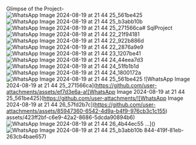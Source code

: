 Glimpse of the Project- 
![WhatsApp Image 2024-08-19 at 21 44 25_561be425](https://github.com/user-attachments/assets/5ce662c6-6360-4614-b20c-324a2cd69440)![WhatsApp Image 2024-08-19 at 21 44 25_b3abb10b](https://github.com/user-attachments/assets/ea60ccba-ba29-4c1c-ad87-b297fa93ace2)![WhatsApp Image 2024-08-19 at 21 44 25_271566ca](https://github.com/user-attachments/assets/b1ed68c7-fcab-475f-878b-b4665613bbbf)# SqlProject
![WhatsApp Image 2024-08-19 at 21 44 22_21f94181](https://github.com/user-attachments/assets/4ab24aa4-e21e-481d-aad8-37c87519d854)
![WhatsApp Image 2024-08-19 at 21 44 22_922b886d](https://github.com/user-attachments/assets/ad2c678e-c1db-4501-9189-dc35f024cb7e)
![WhatsApp Image 2024-08-19 at 21 44 22_2876a9e9](https://github.com/user-attachments/assets/59f816c6-fd7a-40a1-8da2-e1bbac23b806)
![WhatsApp Image 2024-08-19 at 21 44 23_1207be41](https://github.com/user-attachments/assets/9ee6f066-6f92-4bfc-b489-fe69c554cd80)
![WhatsApp Image 2024-08-19 at 21 44 24_44eea7d3](https://github.com/user-attachments/assets/2818c7f8-d9a7-4a33-aa50-6518e4afa9ba)
![WhatsApp Image 2024-08-19 at 21 44 24_51fb1b1d](https://github.com/user-attachments/assets/d6a255d9-d1d3-48a9-a9f6-5c5e87457644)
![WhatsApp Image 2024-08-19 at 21 44 24_1800172a](https://github.com/user-attachments/assets/7f3a8c06-ef02-4989-983a-c3666865bfca)
![WhatsApp Image 2024-08-19 at 21 44 25_561be425](https://github.com/user-attachments/assets/60126dac-a3b6-4a0e-b562-0e0d8c78eb1a)
![WhatsApp Image 2024-08-19 at 21 44 25_271566ca](https://github.com/user-attachments/assets/ef7d3e6a-a![WhatsApp Image 2024-08-19 at 21 44 25_561be425](https://github.com/user-attachments/![WhatsApp Image 2024-08-19 at 21 44 26_57fd2b7c](https://github.com/user-attachments/assets/85947360-6542-4d9a-b4f9-976cb3c1c155)
assets/423ff2bf-c6e9-42a2-8686-5dcda90894b6)
![WhatsApp Image 2024-08-19 at 21 44 26_4b44ec55](https://github.com/user-attachments/assets/3c94f87b-d2b9-4f27-b139-5a34bc482a94)
…]()
![WhatsApp Image 2024-08-19 at 21 44 25_b3abb10b](https://github.com/user-attachments/assets/f6ac5c51-49c2-40d3-a03f-6dcfc59c7a64)
844-419f-81eb-263cb4bae657)

